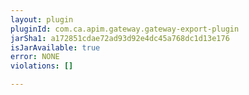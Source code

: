 ```yaml
---
layout: plugin
pluginId: com.ca.apim.gateway.gateway-export-plugin
jarSha1: a172851cdae72ad93d92e4dc45a768dc1d13e176
isJarAvailable: true
error: NONE
violations: []

---
```

